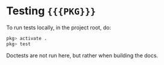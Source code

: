 # Testing `{{{PKG}}}`

To run tests locally, in the project root, do:
```julia
pkg> activate .
pkg> test
```

Doctests are not run here, but rather when building the docs.

<!-- For quick re-tests:
```julia
julia> using Revise

julia> include("test/main.jl")  # e.g.
```
-->
